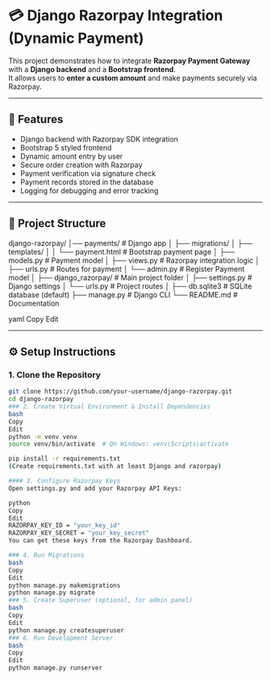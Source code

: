 # 💳 Django Razorpay Integration (Dynamic Payment)

This project demonstrates how to integrate **Razorpay Payment Gateway** with a **Django backend** and a **Bootstrap frontend**.  
It allows users to **enter a custom amount** and make payments securely via Razorpay.

---

## 🚀 Features
- Django backend with Razorpay SDK integration  
- Bootstrap 5 styled frontend  
- Dynamic amount entry by user  
- Secure order creation with Razorpay  
- Payment verification via signature check  
- Payment records stored in the database  
- Logging for debugging and error tracking  

---

## 📂 Project Structure
django-razorpay/
│── payments/ # Django app
│ ├── migrations/
│ ├── templates/
│ │ └── payment.html # Bootstrap payment page
│ ├── models.py # Payment model
│ ├── views.py # Razorpay integration logic
│ ├── urls.py # Routes for payment
│ └── admin.py # Register Payment model
│
├── django_razorpay/ # Main project folder
│ ├── settings.py # Django settings
│ └── urls.py # Project routes
│
├── db.sqlite3 # SQLite database (default)
├── manage.py # Django CLI
└── README.md # Documentation

yaml
Copy
Edit

---

## ⚙️ Setup Instructions

### 1. Clone the Repository
```bash
git clone https://github.com/your-username/django-razorpay.git
cd django-razorpay
### 2. Create Virtual Environment & Install Dependencies
bash
Copy
Edit
python -m venv venv
source venv/bin/activate  # On Windows: venv\Scripts\activate

pip install -r requirements.txt
(Create requirements.txt with at least Django and razorpay)

#### 3. Configure Razorpay Keys
Open settings.py and add your Razorpay API Keys:

python
Copy
Edit
RAZORPAY_KEY_ID = "your_key_id"
RAZORPAY_KEY_SECRET = "your_key_secret"
You can get these keys from the Razorpay Dashboard.

### 4. Run Migrations
bash
Copy
Edit
python manage.py makemigrations
python manage.py migrate
### 5. Create Superuser (optional, for admin panel)
bash
Copy
Edit
python manage.py createsuperuser
### 6. Run Development Server
bash
Copy
Edit
python manage.py runserver
